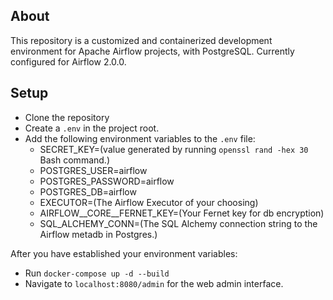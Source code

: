 
## About

This repository is a customized and containerized development environment for Apache Airflow projects, with PostgreSQL. Currently configured for Airflow 2.0.0.

## Setup

- Clone the repository
- Create a `.env` in the project root.
- Add the following environment variables to the `.env` file:
    - SECRET_KEY=(value generated by running `openssl rand -hex 30` Bash command.)
    - POSTGRES_USER=airflow
    - POSTGRES_PASSWORD=airflow
    - POSTGRES_DB=airflow
    - EXECUTOR=(The Airflow Executor of your choosing)
    - AIRFLOW__CORE__FERNET_KEY=(Your Fernet key for db encryption)
    - SQL_ALCHEMY_CONN=(The SQL Alchemy connection string to the Airflow metadb in Postgres.) 

After you have established your environment variables:

- Run `docker-compose up -d --build`
- Navigate to `localhost:8080/admin` for the web admin interface.
